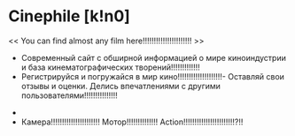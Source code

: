   # Сinephile [k!n0]
<< You can find almost any film here!!!!!!!!!!!!!!!!!!!!!! >>

- Современный сайт с обширной информацией о мире киноиндустрии и база кинематографических творений!!!!!!!!!!!!!
- Регистрируйся и погружайся в мир кино!!!!!!!!!!!!!!!!!!!!- Оставляй свои отзывы и оценки. Делись впечатлениями с другими пользователями!!!!!!!!!!!!!!!
*
* Камера!!!!!!!!!!!!!!!!!!!!!! Мотор!!!!!!!!!!!!!! Action!!!!!!!!!!!!!!!!!!!!!!!?!!
